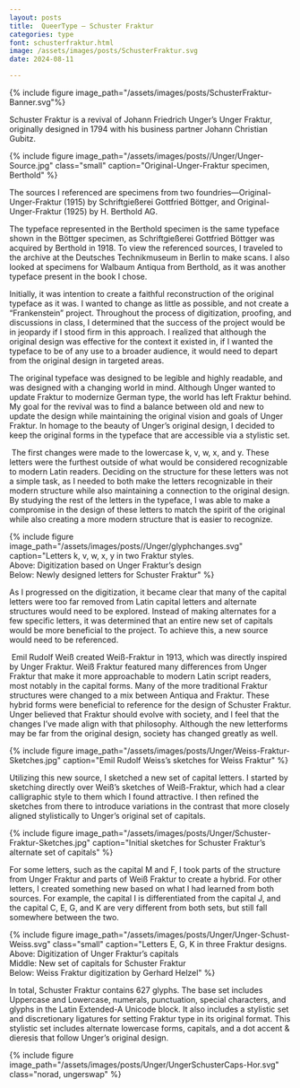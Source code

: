 ```yaml
---
layout: posts
title:  QueerType — Schuster Fraktur
categories: type
font: schusterfraktur.html
image: /assets/images/posts/SchusterFraktur.svg
date: 2024-08-11

---
```


{% include figure image_path="/assets/images/posts/SchusterFraktur-Banner.svg"%}

Schuster Fraktur is a revival of Johann Friedrich Unger’s Unger Fraktur, originally designed in 1794 with his business partner Johann Christian Gubitz.

{% include figure image_path="/assets/images/posts//Unger/Unger-Source.jpg" class="small" caption="Original-Unger-Fraktur specimen, Berthold" %}

The sources I referenced are specimens from two foundries—Original-Unger-Fraktur (1915) by Schriftgießerei Gottfried Böttger, and Original-Unger-Fraktur (1925) by H. Berthold AG. 

The typeface represented in the Berthold specimen is the same typeface shown in the Böttger specimen, as Schriftgießerei Gottfried Böttger was acquired by Berthold in 1918. To view the referenced sources, I traveled to the archive at the Deutsches Technik&shy;museum in Berlin to make scans. I also looked at specimens for Walbaum Antiqua from Berthold, as it was another typeface present in the book I chose. 

Initially, it was intention to create a faithful reconstruction of the original typeface as it was. I wanted to change as little as possible, and not create a “Frankenstein” project. Throughout the process of digitization, proofing, and discussions in class, I determined that the success of the project would be in jeopardy if I stood firm in this approach. I realized that although the original design was effective for the context it existed in, if I wanted the typeface to be of any use to a broader audience, it would need to depart from the original design in targeted areas. 

The original typeface was designed to be legible and highly readable, and was designed with a changing world in mind. Although Unger wanted to update Fraktur to modernize German type, the world has left Fraktur behind. My goal for the revival was to find a balance between old and new to update the design while maintaining the original vision and goals of Unger Fraktur. In homage to the beauty of Unger’s original design, I decided to keep the original forms in the typeface that are accessible via a stylistic set.

​	The first changes were made to the lowercase k, v, w, x, and y. These letters were the furthest outside of what would be considered recognizable to modern Latin readers. Deciding on the structure for these letters was not a simple task, as I needed to both make the letters recognizable in their modern structure while also maintaining a connection to the original design. By studying the rest of the letters in the typeface, I was able to make a compromise in the design of these letters to match the spirit of the original while also creating a more modern structure that is easier to recognize.

{% include figure image_path="/assets/images/posts//Unger/glyphchanges.svg" caption="Letters k, v, w, x, y in two Fraktur styles. <br>
 Above: Digitization based on Unger Fraktur’s design<br>
 Below: Newly designed letters for Schuster Fraktur" %}

As I progressed on the digitization, it became clear that many of the capital letters were too far removed from Latin capital letters and alternate structures would need to be explored. Instead of making alternates for a few specific letters, it was determined that an entire new set of capitals would be more beneficial to the project. To achieve this, a new source would need to be referenced. 

​	Emil Rudolf Weiß created Weiß-Fraktur in 1913, which was directly inspired by Unger Fraktur. Weiß Fraktur featured many differences from Unger Fraktur that make it more approachable to modern Latin script readers, most notably in the capital forms. Many of the more traditional Fraktur structures were changed to a mix between Antiqua and Fraktur. These hybrid forms were beneficial to reference for the design of Schuster Fraktur. Unger believed that Fraktur should evolve with society, and I feel that the changes I’ve made align with that philosophy. Although the new letterforms may be far from the original design, society has changed greatly as well.

{% include figure image_path="/assets/images/posts/Unger/Weiss-Fraktur-Sketches.jpg" caption="Emil Rudolf Weiss’s sketches for Weiss Fraktur" %}

 Utilizing this new source, I sketched a new set of capital letters. I started by sketching directly over Weiß’s sketches of Weiß-Fraktur, which had a clear calligraphic style to them which I found attractive. I then refined the sketches from there to introduce variations in the contrast that more closely aligned stylistically to Unger’s original set of capitals. 

{% include figure image_path="/assets/images/posts/Unger/Schuster-Fraktur-Sketches.jpg" caption="Initial sketches for Schuster Fraktur’s alternate set of capitals" %}

For some letters, such as the capital M and F, I took parts of the structure from Unger Fraktur and parts of Weiß Fraktur to create a hybrid. For other letters, I created something new based on what I had learned from both sources. For example, the capital I is differentiated from the capital J, and the capital C, E, G, and K are very different from both sets, but still fall somewhere between the two. 

{% include figure image_path="/assets/images/posts/Unger/Unger-Schust-Weiss.svg" class="small" caption="Letters E, G, K in three Fraktur designs.<br>
Above: Digitization of Unger Fraktur’s capitals<br>Middle: New set of capitals for Schuster Fraktur<br>
Below: Weiss Fraktur digitization by Gerhard Helzel" %}

In total, Schuster Fraktur contains 627 glyphs. The base set includes Uppercase and Lowercase, numerals, punctuation, special characters, and glyphs in the Latin Extended-A Unicode block. It also includes a stylistic set and discretionary ligatures for setting Fraktur type in its original format. This stylistic set includes alternate lowercase forms, capitals, and a dot accent & dieresis that follow Unger’s original design.

{% include figure image_path="/assets/images/posts/Unger/UngerSchusterCaps-Hor.svg" class="norad, ungerswap" %}
